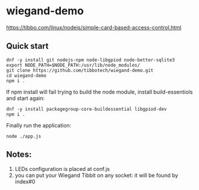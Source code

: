 # wiegand-demo

https://tibbo.com/linux/nodejs/simple-card-based-access-control.html

## Quick start
```
dnf -y install git nodejs-npm node-libgpiod node-better-sqlite3
export NODE_PATH=$NODE_PATH:/usr/lib/node_modules/
git clone https://github.com/tibbotech/wiegand-demo.git
cd wiegand-demo
npm i .
```
If npm install will fail trying to build the node module, install build-essentiols and start again:
```
dnf -y install packagegroup-core-buildessential libgpiod-dev
npm i .
```
Finally run the application:
```
node ./app.js
```

## Notes: 
1) LEDs configuration is placed at conf.js
2) you can put your Wiegand Tibbit on any socket: it will be found by index#0
